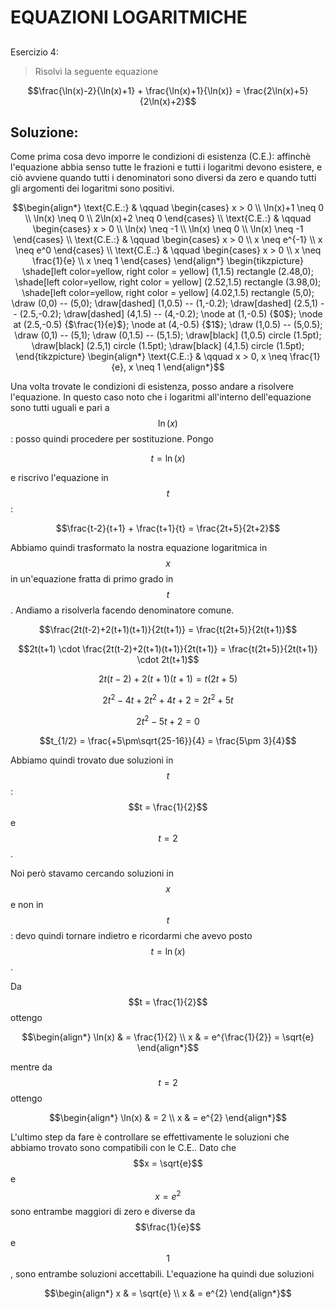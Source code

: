 ﻿# EQUAZIONI LOGARITMICHE

<!--Upmath extremely simplifies this task by using Markdown and LaTeX. It converts the Markdown syntax extended with LaTeX equations support into HTML code you can publish anywhere on the web.-->

<!--![Paper written in LaTeX](/i/latex.jpg)-->

## 

Esercizio 4:

> Risolvi la seguente equazione

$$\frac{\ln(x)-2}{\ln(x)+1} + \frac{\ln(x)+1}{\ln(x)} = \frac{2\ln(x)+5}{2\ln(x)+2}$$

## Soluzione: 

Come prima cosa devo imporre le condizioni di esistenza (C.E.): affinchè l'equazione abbia senso tutte le frazioni e tutti i logaritmi devono esistere, e ciò avviene quando tutti i denominatori sono diversi da zero e quando tutti gli argomenti dei logaritmi sono positivi. 

$$\begin{align*}
\text{C.E.:} & \qquad \begin{cases}
x > 0 \\
\ln(x)+1 \neq 0 \\
\ln(x) \neq 0 \\
2\ln(x)+2 \neq 0
\end{cases} \\
\text{C.E.:} & \qquad \begin{cases}
x > 0 \\
\ln(x) \neq -1 \\
\ln(x) \neq 0 \\
\ln(x) \neq -1
\end{cases} \\
\text{C.E.:} & \qquad \begin{cases}
x > 0 \\
x \neq e^{-1} \\
x \neq e^0
\end{cases} \\
\text{C.E.:} & \qquad \begin{cases}
x > 0 \\
x \neq \frac{1}{e} \\
x \neq 1
\end{cases} 
\end{align*}
\begin{tikzpicture}
\shade[left color=yellow, right color = yellow] (1,1.5) rectangle (2.48,0);
\shade[left color=yellow, right color = yellow] (2.52,1.5) rectangle (3.98,0);
\shade[left color=yellow, right color = yellow] (4.02,1.5) rectangle (5,0);
\draw (0,0) -- (5,0);
\draw[dashed] (1,0.5) -- (1,-0.2);
\draw[dashed] (2.5,1) -- (2.5,-0.2);
\draw[dashed] (4,1.5) -- (4,-0.2);
\node at (1,-0.5) {$0$};
\node at (2.5,-0.5) {$\frac{1}{e}$};
\node at (4,-0.5) {$1$};
\draw (1,0.5) -- (5,0.5);
\draw (0,1) -- (5,1);
\draw (0,1.5) -- (5,1.5);
\draw[black] (1,0.5) circle (1.5pt);
\draw[black] (2.5,1) circle (1.5pt);
\draw[black] (4,1.5) circle (1.5pt);
\end{tikzpicture}
\begin{align*}
\text{C.E.:} & \qquad x > 0, x \neq \frac{1}{e}, x \neq 1
\end{align*}$$

Una volta trovate le condizioni di esistenza, posso andare a risolvere l'equazione. In questo caso noto che i logaritmi all'interno dell'equazione sono tutti uguali e pari a $$\ln(x)$$: posso quindi procedere per sostituzione. Pongo 

$$t = \ln(x)$$

e riscrivo l'equazione in $$t$$:

$$\frac{t-2}{t+1} + \frac{t+1}{t} = \frac{2t+5}{2t+2}$$

Abbiamo quindi trasformato la nostra equazione logaritmica in $$x$$ in un'equazione fratta di primo grado in $$t$$. Andiamo a risolverla facendo denominatore comune.

$$\frac{2t(t-2)+2(t+1)(t+1)}{2t(t+1)} = \frac{t(2t+5)}{2t(t+1)}$$

$$2t(t+1) \cdot \frac{2t(t-2)+2(t+1)(t+1)}{2t(t+1)} = \frac{t(2t+5)}{2t(t+1)} \cdot 2t(t+1)$$

$$2t(t-2)+2(t+1)(t+1) = t(2t+5)$$

$$2t^2-4t+2t^2+4t+2 = 2t^2+5t$$

$$2t^2-5t+2 = 0$$

$$t_{1/2} = \frac{+5\pm\sqrt{25-16}}{4} = \frac{5\pm 3}{4}$$

Abbiamo quindi trovato due soluzioni in $$t$$: $$t = \frac{1}{2}$$ e $$t = 2$$.

Noi però stavamo cercando soluzioni in $$x$$ e non in $$t$$: devo quindi tornare indietro e ricordarmi che avevo posto $$t = \ln(x)$$.

Da $$t = \frac{1}{2}$$ ottengo

$$\begin{align*}
\ln(x) & = \frac{1}{2} \\
x & = e^{\frac{1}{2}} = \sqrt{e}
\end{align*}$$

mentre da $$t = 2$$ ottengo 

$$\begin{align*}
\ln(x) & = 2 \\
x & = e^{2} 
\end{align*}$$

L'ultimo step da fare è controllare se effettivamente le soluzioni che abbiamo trovato sono compatibili con le C.E.. Dato che $$x = \sqrt{e}$$ e $$x = e^2$$ sono entrambe maggiori di zero e diverse da $$\frac{1}{e}$$ e $$1$$, sono entrambe soluzioni accettabili. L'equazione ha quindi due soluzioni

$$\begin{align*}
x & = \sqrt{e} \\
x & = e^{2} 
\end{align*}$$


